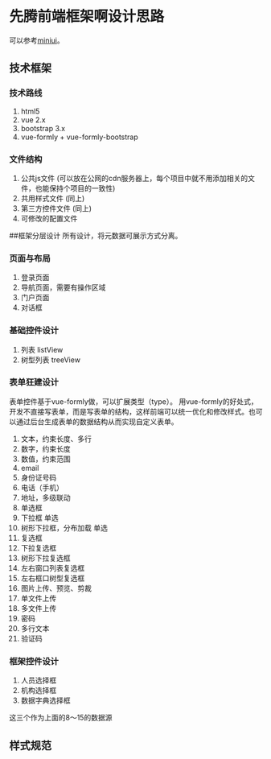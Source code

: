 # 先腾前端框架啊设计思路

可以参考[miniui](http://www.miniui.com/demo/)。

## 技术框架
 
### 技术路线

1. html5 
2. vue 2.x
3. bootstrap 3.x
4. vue-formly + vue-formly-bootstrap

### 文件结构

1. 公共js文件 (可以放在公网的cdn服务器上，每个项目中就不用添加相关的文件，也能保持个项目的一致性)
2. 共用样式文件 (同上)
3. 第三方控件文件 (同上)
4. 可修改的配置文件

##框架分层设计
所有设计，将元数据可展示方式分离。
### 页面与布局

1. 登录页面
2. 导航页面，需要有操作区域
3. 门户页面
4. 对话框

### 基础控件设计

1. 列表 listView
2. 树型列表 treeView

### 表单狂建设计
表单控件基于vue-formly做，可以扩展类型（type）。 用vue-formly的好处式，开发不直接写表单，而是写表单的结构，这样前端可以统一优化和修改样式。也可以通过后台生成表单的数据结构从而实现自定义表单。

1. 文本，约束长度、多行
2. 数字，约束长度
3. 数值，约束范围
4. email
5. 身份证号码
6. 电话（手机）
7. 地址，多级联动
8. 单选框
9. 下拉框 单选
10. 树形下拉框，分布加载 单选
11. 复选框
12. 下拉复选框
13. 树形下拉复选框
14. 左右窗口列表复选框
15. 左右框口树型复选框
16. 图片上传、预览、剪裁
17. 单文件上传
18. 多文件上传 
19. 密码
20. 多行文本
21. 验证码

### 框架控件设计

1. 人员选择框
2. 机构选择框
3. 数据字典选择框

这三个作为上面的8～15的数据源

## 样式规范

